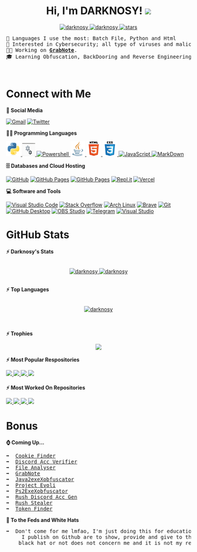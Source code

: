 <h1 align="center">
Hi, I'm DARKNOSY!
	<a href="https://github.com/darknosy" target="_self">
		<img src="https://media.giphy.com/media/hvRJCLFzcasrR4ia7z/giphy.gif" width="30">
	</a>
</h1>
<p align="center">
	<a href="https://github.com/darknosy">
		<img src="https://komarev.com/ghpvc/?username=darknosy&label=Profile%20views&color=0e75b6&style=flat" alt="darknosy" />
	</a>
	<a href="https://github.com/DARKNOSY?tab=followers">
		<img src="https://img.shields.io/github/followers/darknosy?label=Followers" alt="darknosy" />
	</a>
	<a href="https://github.com/DARKNOSY?tab=repositories&q=&type=&language=&sort=stargazers">
	<img src="https://img.shields.io/github/stars/darknosy?label=Stars" alt="stars">
	</a>
</p>

<pre>
🌟 Languages I use the most: Batch File, Python and Html
🚩 Interested in Cybersecurity; all type of viruses and malicous methods.
🧑‍💻 Working on <a href="https://github.com/DARKNOSY/GrabNote"><b>GrabNote</b></a>.
🎓 Learning Obfuscation, BackDooring and Reverse Engineering.
</pre>

<br/>

<h1 align="left"> Connect with Me </h1>

<summary><b> 📱 Social Media</summary> </b>
<p align="left">
	<a href="mailto:dark.help@yahoo.com"><img img src="https://img.shields.io/badge/gmail-%23EA4335.svg?style=plastic&logo=gmail&logoColor=white" alt="Gmail"/></a>
	<a href="https://twitter.com/darknosy1"><img src="https://img.shields.io/badge/twitter-%230A66C2.svg?style=plastic&logo=twitter&logoColor=white" alt="Twitter"/></a>
</p>

<summary><b> 👨‍💻 Programming Languages</summary> </b>
<p align="left"> 
	<a href="https://www.python.org" target="_blank" rel="noreferrer"> <img src="https://raw.githubusercontent.com/devicons/devicon/master/icons/python/python-original.svg" alt="python" width="40" height="40"/> </a> 
	<a href="https://en.wikipedia.org/wiki/Batch_file" target="_blank" rel="noreferrer"><img src="https://github.com/DARKNOSY/DARKNOSY/blob/main/batch.png?raw=true" alt="Batch File" width="35" height="35"/> </a> 
	<a href="https://learn.microsoft.com/en-us/powershell/scripting/overview?view=powershell-7.3" target="_blank" rel="noreferrer"><img src="https://upload.wikimedia.org/wikipedia/commons/2/2f/PowerShell_5.0_icon.png" alt="Powershell" width="40" height="40"/> </a> 
	<a href="https://www.java.com/" target="_blank" rel="noreferrer"><img src="https://github.com/DARKNOSY/DARKNOSY/blob/main/image_2023-08-17_010643102.png?raw=true" alt="Java" width="40" height="40"/> </a> 
       <a href="https://www.w3.org/html/" target="_blank" rel="noreferrer"> <img src="https://raw.githubusercontent.com/devicons/devicon/master/icons/html5/html5-original-wordmark.svg" alt="Html5" width="40" height="40"/> </a> 
	<a href="https://www.w3schools.com/css/" target="_blank" rel="noreferrer"><img src="https://raw.githubusercontent.com/devicons/devicon/master/icons/css3/css3-original-wordmark.svg" alt="Css3" width="40" height="40"/> </a> 
	<a href="https://wikipedia.org/wiki/JavaScript" target="_blank" rel="noreferrer"><img src="https://upload.wikimedia.org/wikipedia/commons/9/99/Unofficial_JavaScript_logo_2.svg" alt="JavaScript" width="40" height="35"/> </a> 
		<a href="https://www.markdownguide.org" target="_blank" rel="noreferrer"><img src="https://www.iconbolt.com/iconsets/remix-icon-fill/markdown.svg" alt="MarkDown" width="40" height="40"/> </a> 
</p>

<summary><b> 🗄️ Databases and Cloud Hosting</summary> </b>

<p>
    <a href="https://github.com/"><img alt="GitHub" src="https://img.shields.io/badge/GitHub-222222.svg?logo=github&logoColor=white"></a>
    <a href="https://pages.github.com/"><img alt="GitHub Pages" src="https://img.shields.io/badge/GitHub%20Pages-222222.svg?logo=github&logoColor=white"></a>
    <a href="https://mediafire.com/"><img alt="GitHub Pages" src="https://img.shields.io/badge/MediaFire-1793D1?logo=mediafire&logoColor=white"></a>
    <a href="https://repl.it"><img alt="Repl.it" src="https://img.shields.io/badge/Repl.it-0D101E.svg?logo=Replit&logoColor=white"></a>
    <a href="https://vercel.com"><img alt="Vercel" src="https://img.shields.io/badge/Vercel-000?logo=vercel&logoColor=fff&style=flat"></a>
</p>

<summary><b> 💻 Software and Tools</summary> </b>

<p>
    <a href="https://code.visualstudio.com/"><img alt="Visual Studio Code" src="https://img.shields.io/badge/Visual%20Studio%20Code-0078d7.svg?logo=visual-studio-code&logoColor=white"></a>
    <a href="https://stackoverflow.com/"><img alt="Stack Overflow" src="https://img.shields.io/badge/-Stack%20Overflow-FE7A16?logo=stack-overflow&logoColor=white"></a>
    <a href="https://archlinux.org"><img alt="Arch Linux" src="https://img.shields.io/badge/Arch%20Linux-1793D1?logo=archlinux&logoColor=fff&style=flat"></a>
    <a href="https://brave.com/"><img alt="Brave" src="https://img.shields.io/badge/-Brave-FB542B?logo=brave&logoColor=white"></a>
    <a href="https://discord.com/><img alt="Discord" src="https://img.shields.io/badge/-Discord-5865F2.svg?logo=discord&logoColor=white"></a>
    <a href="#"><img alt="Git" src="https://img.shields.io/badge/Git-F05033.svg?logo=git&logoColor=white"></a>
    <a href="#"><img alt="GitHub Desktop" src="https://img.shields.io/badge/GitHub%20Desktop-8034A9.svg?logo=github&logoColor=white"></a>
    <a href="#"><img alt="OBS Studio" src="https://img.shields.io/badge/OBS%20Studio-302E31?logo=obsstudio&logoColor=fff&style=flat"></a>
    <a href="#"><img alt="Telegram" src="https://img.shields.io/badge/Telegram-26A5E4?logo=telegram&logoColor=fff&style=flat"></a>
    <a href="#"><img src="https://img.shields.io/badge/Visual%20Studio-5C2D91?logo=visualstudio&logoColor=fff&style=flat" alt="Visual Studio"></a>
<!--    
<a href="https://python.org/"><img alt="Python" src="https://img.shields.io/badge/Python-%23F05033.svg?logo=python&logoColor=white"></a>
    <a href="https://github.com/darknosy"><img alt="Chrome" src="https://cdn.jsdelivr.net/gh/devicons/devicon@v2.15.1/devicon.min.css"></a>
    <a href="https://github.com/darknosy"><img alt="FireFox" src="https://cdn.jsdelivr.net/gh/devicons/devicon@v2.15.1/devicon.min.css"></a>
    <a href="https://github.com/darknosy"><img alt="DevIcon" src="https://cdn.jsdelivr.net/gh/devicons/devicon@v2.15.1/devicon.min.css"></a>
    <a href="https://github.com/darknosy"><img alt="Github" src="https://cdn.jsdelivr.net/gh/devicons/devicon@v2.15.1/devicon.min.css"></a>
    <a href="https://github.com/darknosy"><img alt="Google" src="https://cdn.jsdelivr.net/gh/devicons/devicon@v2.15.1/devicon.min.css"></a>
    <a href="https://github.com/darknosy"><img alt="Google Cloud" src="https://cdn.jsdelivr.net/gh/devicons/devicon@v2.15.1/devicon.min.css"></a>
    <a href="https://github.com/darknosy"><img alt="Opera" src="https://cdn.jsdelivr.net/gh/devicons/devicon@v2.15.1/devicon.min.css"></a>
    <a href="https://github.com/darknosy"><img alt="Twitter" src="https://cdn.jsdelivr.net/gh/devicons/devicon@v2.15.1/devicon.min.css"></a>
    <a href="https://github.com/darknosy"><img alt="Visual Studio" src="https://cdn.jsdelivr.net/gh/devicons/devicon@v2.15.1/devicon.min.css"></a>
!-->
</p>

<h4>    </h4>

<h1 align="left"> GitHub Stats </h1>

<summary><b>⚡ Darknosy's Stats</b></summary>
<br/>

<p align="center">
	<a href="https://github.com/darknosy">
	<img width="49.5%" src="https://github-readme-stats-git-masterrstaa-rickstaa.vercel.app/api?username=darknosy&show_icons=true" alt="darknosy">
	<img width="49.5%" src="https://github-readme-streak-stats.herokuapp.com/?user=darknosy" alt="darknosy">
	</a>
	<br/>
</p>
<br/>

<summary><b>⚡ Top Languages</b></summary>
<br/>

<p align="center">
	<a href="https://github.com/Darknosy">
	<img src="https://github-readme-stats.vercel.app/api/top-langs/?username=darknosy&langs_count=8&layout=compact" alt="darknosy">
	</a>
	<br/>
<br/>
<br/>

<summary><b>⚡ Trophies</b></summary>
<p align="center">
	<a href="https://github.com/darknosy/">
	<img src="https://github-profile-trophy.vercel.app/?username=darknosy&theme=juicyfresh&no-bg=true"/>
	</a>

<summary><b>⚡ Most Popular Respositories</b></summary>
<p align="left">
	<a href="https://github.com/DARKNOSY/Viper-Aiot">
	<img src="https://camo.githubusercontent.com/0303bcfe4800ffa47222d9f0f090ba511225f144d0ed58922c7e38b5528e456c/68747470733a2f2f6769746875622d726561646d652d73746174732e76657263656c2e6170702f6170692f70696e2f3f757365726e616d653d4441524b4e4f5359267265706f3d56697065722d41494f54267468656d653d73796e746877617665"/>
	</a>
	<a href="https://github.com/DARKNOSY/Py2ExeXobfuscator">
	<img src="https://camo.githubusercontent.com/fd37af3a6a4cf5291c732904e4a5e59ac17f099e3198ad44657e881cd1ae34be/68747470733a2f2f6769746875622d726561646d652d73746174732e76657263656c2e6170702f6170692f70696e2f3f757365726e616d653d4441524b4e4f5359267265706f3d507932457865586f626675736361746f72267468656d653d73796e746877617665"/>
	</a>
        <a href="https://github.com/DARKNOSY/Bat2ExeXobfuscator">
	<img src="https://camo.githubusercontent.com/d9c94d8991cb704a3d5b3033605498cb52ddec2112ed80dc60ed8b726598d756/68747470733a2f2f6769746875622d726561646d652d73746174732e76657263656c2e6170702f6170692f70696e2f3f757365726e616d653d4441524b4e4f5359267265706f3d42617432457865586f626675736361746f72267468656d653d73796e746877617665"/>
	</a>
	<a href="https://github.com/DARKNOSY/Info-Logger">
	<img src="https://github-readme-stats.vercel.app/api/pin/?username=DARKNOSY&repo=Info-Logger&theme=synthwave"/>
	</a>
</p>

<h4>    </h4>

<summary><b> ⚡ Most Worked On Repositories</b></summary>
<p align="left">
	<a href="https://github.com/DARKNOSY/Viper-Aiot">
	<img
src="https://camo.githubusercontent.com/0303bcfe4800ffa47222d9f0f090ba511225f144d0ed58922c7e38b5528e456c/68747470733a2f2f6769746875622d726561646d652d73746174732e76657263656c2e6170702f6170692f70696e2f3f757365726e616d653d4441524b4e4f5359267265706f3d56697065722d41494f54267468656d653d73796e746877617665"/>
	</a>
 	<a href="https://github.com/DARKNOSY/Info-Logger">
	<img src="https://github-readme-stats.vercel.app/api/pin/?username=DARKNOSY&repo=Info-Logger&theme=synthwave"/>
	</a>
 	<a href="https://github.com/DARKNOSY/DARKNOSY">
	<img src="https://github-readme-stats.vercel.app/api/pin/?username=DARKNOSY&repo=DARKNOSY&theme=synthwave"/>
	</a>
 	<a href="https://github.com/DARKNOSY/darknosy.github.io">
	<img src="https://github-readme-stats.vercel.app/api/pin/?username=DARKNOSY&repo=darknosy.github.io&theme=synthwave"/>
	</a>
</p>


<h1 align="left"> Bonus </h1>

<summary><b> ⌚ Coming Up...</b></summary>
<pre>
➡  <a href="https://github.com/DARKNOSY/Cookie-Finder">Cookie Finder</a>
➡  <a href="https://github.com/DARKNOSY/Discord-AccVerifier">Discord Acc Verifier</a>
➡  <a href="https://github.com/DARKNOSY/File-Analyser">File Analyser</a>
➡  <a href="https://github.com/DARKNOSY/GrabNote">GrabNote</a>
➡  <a href="https://github.com/DARKNOSY/Java2exeXobfuscator">Java2exeXobfuscator</a>
➡  <a href="https://github.com/DARKNOSY/project-evoli">Project Evoli</a>
➡  <a href="https://github.com/DARKNOSY/Ps2ExeXobfuscator">Ps2ExeXobfuscator</a>
➡  <a href="https://github.com/DARKNOSY/Rush-Discord-AccGen">Rush Discord Acc Gen</a>
➡  <a href="https://github.com/DARKNOSY/Rush-Stealer">Rush Stealer</a>
➡  <a href="https://github.com/DARKNOSY/Token-Finder">Token Finder</a>
</pre>


<summary><b> 💌 To the Feds and White Hats</b></summary>
<pre>
➡  Don't come for me lmfao, I'm just doing this for educational purposes and for fun, all the code and projects 
     I publish on Github are to show, provide and give to the coding community, whether it gets used by a 
	black hat or not does not concern me and it is not my responsability.
</pre>
